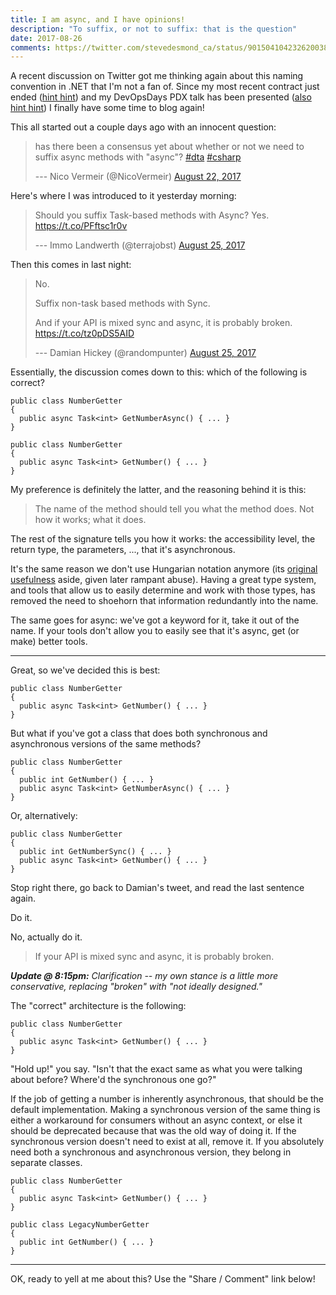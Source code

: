 ```yaml
---
title: I am async, and I have opinions!
description: "To suffix, or not to suffix: that is the question"
date: 2017-08-26
comments: https://twitter.com/stevedesmond_ca/status/901504104232620038
---
```


A recent discussion on Twitter got me thinking again about this naming convention in .NET that I'm not a fan of. Since my most recent contract just ended ([hint hint](/work-with-steve)) and my DevOpsDays PDX talk has been presented ([also hint hint](/talks/devopsdayspdx)) I finally have some time to blog again!

This all started out a couple days ago with an innocent question:

> has there been a consensus yet about whether or not we need to suffix async methods with "async"? [#dta](https://twitter.com/hashtag/dta?src=hash) [#csharp](https://twitter.com/hashtag/csharp?src=hash)
>
> --- Nico Vermeir (@NicoVermeir) [August 22, 2017](https://twitter.com/NicoVermeir/status/899892936007180288)

Here's where I was introduced to it yesterday morning:

> Should you suffix Task-based methods with Async? Yes.
> <https://t.co/PFftsc1r0v>
>
> --- Immo Landwerth (@terrajobst) [August 25,
> 2017](https://twitter.com/terrajobst/status/900970451937054720)

Then this comes in last night:

> No.
> 
> Suffix non-task based methods with Sync.
> 
> And if your API is mixed sync and async, it is probably broken.
> <https://t.co/tz0pDS5AID>
>
> --- Damian Hickey (@randompunter) [August 25,
> 2017](https://twitter.com/randompunter/status/901215790011207681)

Essentially, the discussion comes down to this: which of the following is correct?

```
public class NumberGetter
{
  public async Task<int> GetNumberAsync() { ... }
}
```

```
public class NumberGetter
{
  public async Task<int> GetNumber() { ... }
}
```

My preference is definitely the latter, and the reasoning behind it is this:

> The name of the method should tell you what the method does. Not how it works; what it does.

The rest of the signature tells you how it works: the accessibility
level, the return type, the parameters, ..., that it's asynchronous.

It's the same reason we don't use Hungarian notation anymore (its [original usefulness](https://www.joelonsoftware.com/2005/05/11/making-wrong-code-look-wrong/) aside, given later rampant abuse). Having a great type system, and tools that allow us to easily determine and work with those types, has removed the need to shoehorn that information redundantly into the name.

The same goes for async: we've got a keyword for it, take it out of the name. If your tools don't allow you to easily see that it's async, get (or make) better tools.

---

Great, so we've decided this is best:

```
public class NumberGetter
{
  public async Task<int> GetNumber() { ... }
}
```

But what if you've got a class that does both synchronous and asynchronous versions of the same methods?

```
public class NumberGetter
{
  public int GetNumber() { ... }
  public async Task<int> GetNumberAsync() { ... }
}
```

Or, alternatively:

```
public class NumberGetter
{
  public int GetNumberSync() { ... }
  public async Task<int> GetNumber() { ... }
}
```

Stop right there, go back to Damian's tweet, and read the last sentence again.

Do it.

No, actually do it.

> If your API is mixed sync and async, it is probably broken.

***Update @ 8:15pm:** Clarification -- my own stance is a little more conservative, replacing "broken" with "not ideally designed."*

The "correct" architecture is the following:

```
public class NumberGetter
{
  public async Task<int> GetNumber() { ... }
}
```

"Hold up!" you say. "Isn't that the exact same as what you were talking about before? Where'd the synchronous one go?"

If the job of getting a number is inherently asynchronous, that should be the default implementation. Making a synchronous version of the same thing is either a workaround for consumers without an async context, or else it should be deprecated because that was the old way of doing it. If the synchronous version doesn't need to exist at all, remove it. If you absolutely need both a synchronous and asynchronous version, they belong in separate classes.

```
public class NumberGetter
{
  public async Task<int> GetNumber() { ... }
}

public class LegacyNumberGetter
{
  public int GetNumber() { ... }
}
```

---

OK, ready to yell at me about this? Use the "Share / Comment" link below!